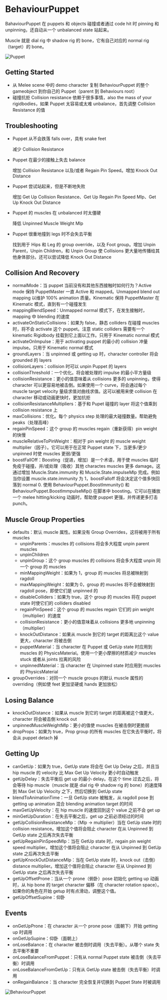 # BehaviourPuppet

BahaviourPuppet 在 puppets 和 objects 碰撞或者通过 code hit 时 pinning 和 unpinning，还自动从一个 unbalanced state 站起来。 

Muscle 就是 dial rig 中 shadow rig 的 bone，它有自己对应的 normal rig（target）的 bone。

![Puppet](Image/Puppet.gif)

## Getting Started

- 从 Melee scene 中的 demo character 复制 BehaviourPuppet 的整个 gameobject 到你自己的 Puppet（parent 到 Behaviours root）
- 碰撞抗拒 Collision resistance 依赖于很多事情，also the mass of your rigidbodies，如果 Puppet 太容易或太难 unbalance，首先调整 Collision Resistance 的值

## Troubleshooting

- Puppet 从不会跌落 falls over，具有 snake feet

  减少 Collision Resistance

- Puppet 在最少的接触上失去 balance

  增加 Collision Resistance 以及/或者 Regain Pin Speed。增加 Knock Out Distance

- Puppet 尝试站起来，但是不断地失败

  增加 Get Up Collision Resistance、Get Up Regain Pin Speed Mlp、Get Up Knock Out Distance

- Puppet 的 muscles 在 unbalanced 时太僵硬

  降低 Unpinned Muscle Weight Mlp

- Puppet 很重地撞到 legs 时不会失去平衡

  找到用于 Hips 和 Leg 的 group override，以及 Foot group。增加 Unpin Parent，Unpin Children，和 Unpin Group 使 Collisions 更大量地传播给其他身体部分。还可以尝试降低 Knock Out Distance

## Collision And Recovery

- normalMode：当 puppet 当前没有和其他东西接触时如何行为？Active mode 保持 PuppetMaster 一直 Active 和 mapped。Unmapped blend out mapping 以维护 100% animation 质量。Kinematic 保持 PuppetMaster 在 Kinematic 模式，直到有一个碰撞发生
- mappingBlendSpeed：Unmapped normal 模式下，在发生接触时，mapping 中 blending 的速度
- activateOnStaticCollisions：如果为 false，静态 colliders 在碰撞 muscles 时，将不会 activate 这个 puppet。注意 static colliders 需要有一个 kinematic Rigidbody 挂载到它上面以工作。只用于 Kinematic normal 模式
- activateOnImpulse：用于 activating puppet 的最小的 collision 冲量 impulse。只用于 Kinematic normal 模式
- groundLayers：当 unpinned 或 getting up 时，character controller 将会 grounded 的 layers
- collisionLayers：collision 时可以 unpin Puppet 的 layers
- collisionThreshold：一个优化。将会被处理的 impulse 的最小平方量级
- collisionResistance：更小的值意味着从 collisions 更多的 unpinning，使得 character 可以更容易地被击倒。如果使用一个 curve，将会通过每个 muscle target velocity 量级求值对曲线求值。这可以被用来使 collision 在 character 移动或动画更快时，更加抗拒
- collisionResistanceMultipliers：基于和 Pupet 碰撞的 layer 将这个值乘到 collision resistance 上
- maxCollisions：优化。每个 physics step 处理的最大碰撞数量。帮助避免 peaks（处理高峰）
- regainPinSpeed：这个 group 的 muscles regain（重新获得）pin weight 的快慢
- muscleRelativeToPinWeight：相对于 pin weight 的 muscle weight multiplier（因子）。它可以用于在正常 Puppet state 下，当更多/更少 unpinned 时使 muscles 更弱/更强 
- boostFallOff：Boosting（促进，增加）是一个术语，用于使 muscles 临时免疫于碰撞，并/或处理（吸收）其他 charactes muscles 更多 damage。这通过增加 Muscle.State.immunity 和 Muscle.State.impulseMlp 完成。例如当你设置 muscle.state.immunity 为 1，boostFalloff 将会决定这个值多快回落到 normal 0. 使用 BehaviourPuppet.BoostImmunity() 和 BehaviourPuppet.BoostImmpulseMlp() 在脚本中 boosting。它可以在播放一个 melee hitting/kicking 动画时，帮助使 puppet 更强，并传递更多打击 punch。

## Muscle Group Properties

- defaults：默认 muscle 属性。如果没有 Group Overrides，这将被用于所有 muscles
  - unpinParents：muscles 的 collisions 将会多大程度 unpin parent muscles
  - unpinChildren
  - unpinGroup：这个 group muscles 的 collisions 将会多大程度 unpin 同一个 group 的 muscles
  - minMappingWeight：如果为 1，group 的 muscles 将总被映射到 ragdoll
  - maxMappingWeight：如果为 0，group 的 muscles 将不会被映射到 ragdoll pose，即使它们是 unpinned 的
  - disableColliders：如果为 true，这个 group 的 muscles 将在 puppet state 时使它们的 colliders disabled
  - regainPinSpeed：这个 group 的 muscles regain 它们的 pin weight（multiplier）的速度
  - collisionResistance：更小的值意味着从 collisions 更多地 unpinning（multiplier）
  - knockOutDistance：如果从 muscle 到它的 target 的距离比这个 value 更大，character 将被击倒
  - puppetMaterial：当 character 在 Puppet 或 GetUp state 时应用到 muscles 的 PhysicsMaterial。使用一个更小摩擦的材质减少 muscles stuck 或者从 joints 拉离的风险
  - unpinnedMaterial：当 character 在 Unpinned state 时应用到 muscles 的 PhysicsMaterial
- groupOverrides：对同一个 muscle groups 的默认 muscle 属性的 overriding（例如使 feet 更加坚硬或 hands 更加放松）

## Losing Balance

- knockOutDistance：如果从 muscle 到它的 target 的距离被这个值更大，character 将会被击倒 knock out
- unpinnedMuscleWeightMlp：更小的值使 muscles 在被击倒时更脆弱
- dropProps：如果为 true，Prop group 的所有 muscles 在它失去平衡时，将会从 puppet detach 掉

## Getting Up

- canGetUp：如果为 true，GetUp state 将会在 Get Up Delay 之后，并且当 hip muscle 的 velocity 比 Max Get Up Velocity 更小时自动触发
- getUpDelay：失去平衡后 get up 的最小 delay。在这个 time 过去之后，将会等待 hip muscle（muscle 就是 dial rig 中 shadow rig 的 bone）的速度降到 Max Get Up Velocity 之下，然后切换到 GetUp state
- blendToAnimationTime：一旦 GetUp state 被触发，从 ragdoll pose 到 getting up animation 混合 blending animation target 的时间
- maxGetUpVelocity：在 hip muscle 的速度回到这个 value 之前不会 get up
- minGetUpDuration：在失去平衡之后，get up 之前必须经过的时间
- getUpCollisionResistanceMlp：（Mlp -> multiplier）当在 GetUp state 时的 collision resistance。增加这个值将会阻止 character 在从 Unpinned 到 GetUp state 之后再次失去平衡
- getUpRegainPinSpeedMlp：当在 GetUp state 时，regain pin weight speed multiplier。增加这个值将会阻止 character 在从 Unpinned 到 GetUp state 之后再次失去平衡
- getUpKnockOutDistanceMlp：当在 GetUp state 时，knock out（击倒）distance multiplier。增加这个值将会阻止 character 在从 Unpinned 到 GetUp state 之后再次失去平衡
- getUpOffsetProne：当从一个 prone（俯卧）pose 初始化 getting up 动画时，从 hip bone 的 target character 偏移（在 character rotation space）。如果你的角色在开始 getup 时有点滑动，调整这个值。
- getUpOffsetSupine：仰卧

## Events

- onGetUpProne：在 character 从一个 prone pose（面朝下）开始 getting up 时调用
- onGetUpSupine：仰卧（面朝上）
- onLoseBalance：在 character 被击倒时调用（失去平衡）。从哪个 state 失去平衡不重要
- onLoseBalanceFromPuppet：只有从 normal Puppet state 被击倒（失去平衡）时调用
- onLoseBalanceFromGetUp：只有从 GetUp state 被击倒（失去平衡）时调用
- onRegainBalance：当 character 完全恢复并切换到 Puppet State 时被调用

![BehaviourPuppet](Image/BehaviourPuppet.png)
